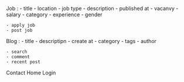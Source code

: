 Job :
    - title
    - location
    - job type
    - description
    - published at
    - vacanvy
    - salary
    - category
    - experience
    - gender

    - apply job
    - post job

Blog :
    - title
    - descriptipn
    - create at 
    - category
    - tags
    - author

    - search
    - comment
    - recent post

Contact
Home
Login